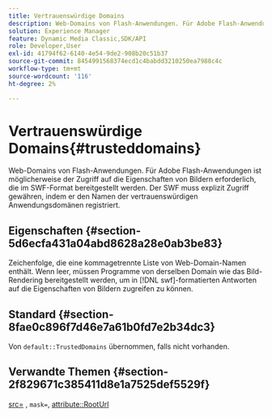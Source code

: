 ```yaml
---
title: Vertrauenswürdige Domains
description: Web-Domains von Flash-Anwendungen. Für Adobe Flash-Anwendungen ist möglicherweise der Zugriff auf die Eigenschaften von Bildern erforderlich, die im SWF-Format bereitgestellt werden. Der SWF muss explizit Zugriff gewähren, indem er den Namen der vertrauenswürdigen Anwendungsdomänen registriert.
solution: Experience Manager
feature: Dynamic Media Classic,SDK/API
role: Developer,User
exl-id: 41794f62-6140-4e54-9de2-908b20c51b37
source-git-commit: 8454991568374ecd1c4babdd3210250ea7988c4c
workflow-type: tm+mt
source-wordcount: '116'
ht-degree: 2%

---
```


# Vertrauenswürdige Domains{#trusteddomains}

Web-Domains von Flash-Anwendungen. Für Adobe Flash-Anwendungen ist möglicherweise der Zugriff auf die Eigenschaften von Bildern erforderlich, die im SWF-Format bereitgestellt werden. Der SWF muss explizit Zugriff gewähren, indem er den Namen der vertrauenswürdigen Anwendungsdomänen registriert.

## Eigenschaften {#section-5d6ecfa431a04abd8628a28e0ab3be83}

Zeichenfolge, die eine kommagetrennte Liste von Web-Domain-Namen enthält. Wenn leer, müssen Programme von derselben Domain wie das Bild-Rendering bereitgestellt werden, um in [!DNL swf]-formatierten Antworten auf die Eigenschaften von Bildern zugreifen zu können.

## Standard {#section-8fae0c896f7d46e7a61b0fd7e2b34dc3}

Von `default::TrustedDomains` übernommen, falls nicht vorhanden.

## Verwandte Themen {#section-2f829671c385411d8e1a7525def5529f}

[src=](../../../../../ir-api/http-protocol/image-rendering-api-ref/c-ir-http-protocol-ref/c-ir-http-protocol-command-reference/r-ir-src.md#reference-62c98abad22149d68d405ed6aaff8272) , `mask=`, [attribute::RootUrl](../../../../../ir-api/material-cat/image-rendering-api-ref/c-ir-material-catalog/c-ir-attributes-reference/r-ir-rooturl.md#reference-b8d706a573814802bd6794223cc78402)

